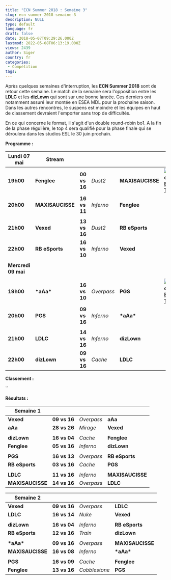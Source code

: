 ```yaml
---
title: "ECN Summer 2018 : Semaine 3"
slug: ecn-summer-2018-semaine-3
description: NULL
type: default
language: fr
draft: false
date: 2018-05-07T09:29:26.000Z
lastmod: 2022-05-08T06:13:19.000Z
views: 2439
author: Siger
country: fr
categories:
 - Compétition
tags:
---
```

Après quelques semaines d'interruption, les **ECN Summer 2018** sont de retour cette semaine. Le match de la semaine sera l'opposition entre les **LDLC** et les **dizLown** qui sont sur une bonne lancée. Ces derniers ont notamment assuré leur montée en ESEA MDL pour la prochaine saison. Dans les autres rencontres, le suspens est moindre et les équipes en haut de classement devraient l'emporter sans trop de difficultés.  
  
En ce qui concerne le format, il s'agit d'un double round-robin bo1\. A la fin de la phase régulière, le top 4 sera qualifié pour la phase finale qui se déroulera dans les studios ESL le 30 juin prochain.  
  
**Programme :**

| **Lundi 07 mai**    | **Stream**        |              |            |                  |                                                                                             |
| ------------------- | ----------------- | ------------ | ---------- | ---------------- | ------------------------------------------------------------------------------------------- |
| **19h00**           | **Fenglee**⁠      | **00 vs 16** | _Dust2_    | **MAXISAUCISSE** | **![France](/images/countries/fr.svg)⁠ [ESL TV 2](https://www.twitch.tv/esl%5Fcsgo%5Ffr2)** |
| **20h00**           | **MAXISAUCISSE**⁠ | **16 vs 11** | _Inferno_  | **Fenglee**      |                                                                                             |
|                     |                   |              |            |                  |                                                                                             |
| **21h00**           | **Vexed**         | **13 vs 16** | _Dust2_    | **RB eSports**   |                                                                                             |
| **22h00**           | **RB eSports**    | **16 vs 10** | _Inferno_  | **Vexed**        |                                                                                             |
| |                   |                   |              |            |                  |                                                                                             |
| **Mercredi 09 mai** |                   |              |            |                  |                                                                                             |
|                     |                   |              |            |                  |                                                                                             |
| **19h00**           | **\*aAa\***       | **16 vs 10** | _Overpass_ | **PGS**          | **![France](/images/countries/fr.svg)⁠ [ESL TV ](https://www.twitch.tv/esl%5Fcsgo%5Ffr)**   |
| **20h00**           | **PGS**           | **09 vs 16** | _Inferno_  | **\*aAa\***      |                                                                                             |
|                     |                   |              |            |                  |                                                                                             |
| **21h00**           | **LDLC**          | **14 vs 16** | _Inferno_  | **dizLown**      |                                                                                             |
| **22h00**           | **dizLown**       | **09 vs 16** | _Cache_    | **LDLC**         |                                                                                             |

  
**Classement :**

``

 **Résultats :**

| **Semaine 1**    |                  |            |                  |
| ---------------- | ---------------- | ---------- | ---------------- |
| **Vexed**⁠       | **09 vs 16**     | _Overpass_ | **aAa**          |
| **aAa**⁠         | **28 vs 26**     | _Mirage_   | **Vexed**        |
| |                |                  |            |                  |
| **dizLown**      | **16 vs 04**     | _Cache_    | **Fenglee**      |
| **Fenglee**      | **05 vs 16**     | _Inferno_  | **dizLown**      |
| |                |                  |            |                  |
| **PGS**          | **16 vs 13**     | _Overpass_ | **RB eSports**   |
| **RB eSports**   | **03 vs 16**     | _Cache_    | **PGS**          |
| |                |                  |            |                  |
| **LDLC**         | **11** **vs 16** | _Inferno_  | **MAXISAUCISSE** |
| **MAXISAUCISSE** | **14 vs 16**     | _Overpass_ | **LDLC**         |

  
| **Semaine 2**    |                  |               |                  |
| ---------------- | ---------------- | ------------- | ---------------- |
| **Vexed**⁠       | **09 vs 16**     | _Overpass_    | **LDLC**         |
| **LDLC**⁠        | **16 vs 14**     | _Nuke_        | **Vexed**        |
| |                |                  |               |                  |
| **dizLown**      | **16 vs 04**     | _Inferno_     | **RB eSports**   |
| **RB eSports**   | **12 vs 16**     | _Train_       | **dizLown**      |
| |                |                  |               |                  |
| **\*aAa\***      | **09 vs 16**     | _Overpass_    | **MAXISAUCISSE** |
| **MAXISAUCISSE** | **16 vs 08**     | _Inferno_     | **\*aAa\***      |
| |                |                  |               |                  |
| **PGS**          | **16 vs 09**     | _Cache_       | **Fenglee**      |
| **Fenglee**      | **13** **vs 16** | _Cobblestone_ | **PGS**          |
